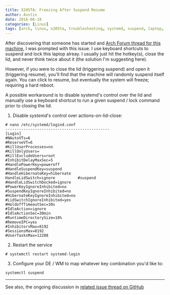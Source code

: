 ```yaml
---
title: X205TA: Freezing After Suspend Resume
author: Austin
date: 2016-06-18
categories: [Linux]
tags: [arch, linux, x205ta, troubleshooting, systemd, suspend, laptop, freeze]
---
```


After discovering that someone has started and [Arch Forum thread for this machine](https://bbs.archlinux.org/viewtopic.php?id=211400), I was prompted with this issue.  I use keyboard shortcuts to suspend and lock this laptop alreay.  I usually just hit the hotkey(s), close the lid, and never think twice about it (the solution I'm suggesting here).

However, if you were to close the lid (triggering suspend) and open it (triggering resume), you'll find that the machine will randomly suspend itself again.  You can click to resume, but eventually the system will freeze; requiring a hard reboot.

A possible workaround is to disable systemd's control over the lid and manually use a keyboard shortcut to run a given suspend / lock command prior to closing the lid.

1) Disable *systemd*'s control over actions-on-lid-close:

```
# nano /etc/systemd/logind.conf
----------------------------------------------
[Login]
#NAutoVTs=6
#ReserveVT=6
#KillUserProcesses=no
#KillOnlyUsers=
#KillExcludeUsers=root
#InhibitDelayMaxSec=5
#HandlePowerKey=poweroff
#HandleSuspendKey=suspend
#HandleHibernateKey=hibernate
HandleLidSwitch=ignore          #suspend
#HandleLidSwitchDocked=ignore
#PowerKeyIgnoreInhibited=no
#SuspendKeyIgnoreInhibited=no
#HibernateKeyIgnoreInhibited=no
#LidSwitchIgnoreInhibited=yes
#HoldoffTimeoutSec=30s
#IdleAction=ignore
#IdleActionSec=30min
#RuntimeDirectorySize=10%
#RemoveIPC=yes
#InhibitorsMax=8192
#SessionsMax=8192
#UserTasksMax=12288
```

2) Restart the service

```# systemctl restart systemd-login```

3)  Configure your DE / WM to map whatever key combination you'd like to:

```systemctl suspend```

-----

See also, the ongoing discussion in [related issue thread on GitHub](https://github.com/savagezen/x205ta/issues/8)
